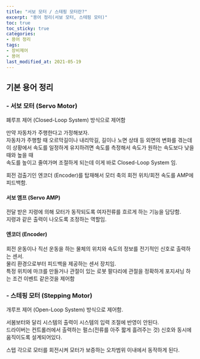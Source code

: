 ```yaml
---
title: "서보 모터 / 스테핑 모터란?"
excerpt: "용어 정리(서보 모터, 스테핑 모터)"
toc: true
toc_sticky: true
categories:
- 용어 정리
tags:
- 장비제어
- 용어
last_modified_at: 2021-05-19
---
```

## 기본 용어 정리

### - 서보 모터 (Servo Motor)
폐루프 제어 (Closed-Loop System) 방식으로 제어함

만약 자동차가 주행한다고 가정해보자.  
자동차가 주행할 때 오르막길이나 내리막길, 길이나 노면 상태 등 외면의 변화를 겪는데  
이 상황에서 속도를 일정하게 유지하려면 속도를 측정해서 속도가 원하는 속도보다 낮을 때와 높을 때  
속도를 높이고 줄여가며 조절하게 되는데 이게 바로  Closed-Loop System 임.  

회전 검출기인 엔코더 (Encoder)를 탑재해서 모터 축의 회전 위치/회전 속도를 AMP에 피드백함.  

#### 서보 앰프 (Servo AMP)
전달 받은 지령에 의해 모터가 동작되도록 여자전류를 흐르게 하는 기능을 담당함.  
지령과 같은 출력이 나오도록 조정하는 역할임.  

#### 엔코더 (Encoder)
회전 운동이나 직선 운동을 하는 물체의 위치와 속도의 정보를 전기적인 신호로 출력하는 센서.  
물리 환경으로부터 피드백을 제공하는 센서 장치임.  
특정 위치에 마크를 만들거나 관절이 있는 로봇 팔다리에 관절을 정확하게 포지셔닝 하는 조건 이벤트 같은것을 제어함

### - 스테핑 모터 (Stepping Motor)
개루프 제어 (Open-Loop System) 방식으로 제어함.

서봄보터와 달리 시스템의 출력이 시스템의 입력 조절에 반영이 안된다.  
드라이버는 컨트롤러에서 출력하는 펄스(전류를 아주 짧게 흘려주는 것) 신호와 동시에 움직이도록 설계되어있다.  

스텝 각으로 모터를 회전시켜 모터가 보증하는 오차범위 이내에서 동작하게 된다.